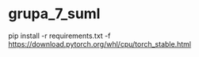 # grupa_7_suml

pip install -r requirements.txt -f https://download.pytorch.org/whl/cpu/torch_stable.html
